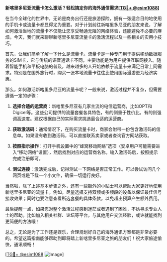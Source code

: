 **新喀里多尼亚流量卡怎么激活？轻松搞定你的海外通信需求[[TG💪+ @esim1088](https://t.me/s/esim1088)]**

在当今全球化的世界中，无论是商务出行还是旅游探险，拥有一张适合目的地使用的手机卡或流量卡都显得尤为重要。对于计划前往新喀里多尼亚的朋友来说，了解如何激活当地的流量卡不仅能让您享受畅通无阻的网络体验，还能避免不必要的麻烦。今天，我们就来聊聊新喀里多尼亚流量卡的激活流程以及一些相关的实用小技巧。

首先，让我们简单了解一下什么是流量卡。流量卡是一种专门用于提供移动数据服务的SIM卡，它与传统的语音通话卡不同，主要功能是为用户提供互联网接入。随着智能手机和平板电脑的普及，越来越多的人开始依赖于流量卡来满足日常上网需求。特别是在国外旅行时，购买一张本地流量卡往往比使用国际漫游更为经济实惠。

那么，如何激活新喀里多尼亚的流量卡呢？一般来说，激活过程并不复杂，但需要遵循一定的步骤：

1. **选择合适的运营商**：新喀里多尼亚有几家主流的电信运营商，比如OPT和Digicel等。这些公司提供的流量套餐各具特色，有的侧重于性价比，有的则强调高速度。建议根据自己的实际需求挑选最合适的运营商。

2. **获取激活码**：通常情况下，在购买流量卡时，商家会附带一份包含激活码的信息单。如果没有收到激活码，可以直接联系卖家或者查询官方网站获取。

3. **按照指示操作**：打开手机设置中的“蜂窝移动网络”选项（安卓用户可能需要进入“移动网络”设置），然后找到对应的运营商名称。输入激活码后，按照提示完成注册即可。

4. **测试连接**：激活完成后，记得测试一下网络是否正常工作。可以尝试访问几个网页或是下载一个小文件，确保一切运行良好。

当然啦，除了上述基本步骤之外，还有一些额外的小贴士可以帮助大家更好地使用新喀里多尼亚的流量卡。例如，尽量选择支持双频或多频段的设备以保证最佳信号接收效果；同时也要注意查看所选套餐的具体条款，以免超出预算产生额外费用。

最后提醒一点，如果您对整个激活过程感到迷茫或者遇到了困难，不妨寻求专业人士的帮助。比如加入相关社群、论坛等平台，与其他用户交流经验，或许就能找到更简便的方法哦！

总之，无论是为了工作还是娱乐，合理规划好自己的海外通讯方案都是非常必要的。希望这篇指南能够帮助到即将踏上新喀里多尼亚之旅的朋友们！祝大家旅途愉快，通讯顺畅！

[[TG💪+ @esim1088](https://t.me/s/esim1088) ![Image](https://i.postimg.cc/4NQfJmqS/Snipaste-2025-05-13-00-14-12.png)]